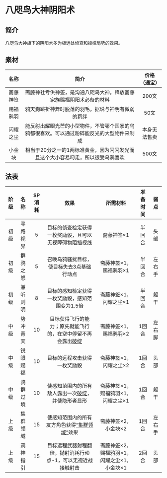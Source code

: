 # 八咫鸟大神阴阳术

## 简介

八咫鸟大神旗下的阴阳术多为极远处侦查和操控局势的效果。

## 素材

名称|简介|价格（通宝）
:--:|:--:|:--:
斋藤神签|斋藤神社专供神签，是沟通八咫鸟大神，释放斋藤家族赐福阴阳术必备的材料|200文
赐福鸦羽|鸦天狗跳祈神舞时脱落的羽毛，据说与神明有微弱的羁绊|50文
闪耀之尘|能反射出耀眼光芒的小型物件，不管哪个国家的乌鸦都很喜欢。可以通过粉碎能反光的大型物件来制成|本身无法售卖
小金块|相当于20分之一的1两标准黄金，因为闪闪发光而且这个大小容易叼走，所以很受乌鸦喜欢|500文

## 法表

阶级|名称|SP消耗|效果|所需材料|准备时间|弱点
:--:|:--:|:--:|:--:|:--:|:--:|:--:
初级|寻路视界|5|目标的侦查检定获得一枚奖励骰，且可以无视障碍物阻挡视线|斋藤神签×1|半回合|头部
初级|群鸦之怒|5|召唤乌鸦骚扰目标，使目标失去3点基础行动点|斋藤神签×1，赐福鸦羽×1|半回合|左右手
初级|兼听则明|8|目标的感知检定获得一枚奖励骰，感知范围变为1.5倍|斋藤神签×1，闪耀之尘×1|半回合|躯干
中级|势冲青天|10|目标获得飞行的能力；原先就能飞行的，在空中停留不再会露出<a href="../../../../../V4.x rules/Extra/BulletTime" target="_blank">破绽</a>|斋藤神签×1，赐福鸦羽×2|1回合|左右脚
中级|锐眼赐福|10|目标的远程攻击获得一枚奖励骰|斋藤神签×1，闪耀之尘×2|1回合|头部
中级|鸦群过境|10|使感知范围内的所有敌人露出一次<a href="../../../../../V4.x rules/Extra/BulletTime" target="_blank">破绽</a>，并使隐形者显形|斋藤神签×1，赐福鸦羽×1，闪耀之尘×1|1回合|躯干
上级|集群领域|15|使感知范围内的所有友方角色获得<a href="../../../../status/normal/#集群领域" target="_blank">“集群领域”</a>效果|斋藤神签×2，小金块×2|1回合|左右手
上级|鸦神指引|15|目标远程武器射程翻倍，抛射消耗行动点-1，可以无视近战接触射击|斋藤神签×2，赐福鸦羽×1，闪耀之尘×1，小金块×1|2回合|头部
